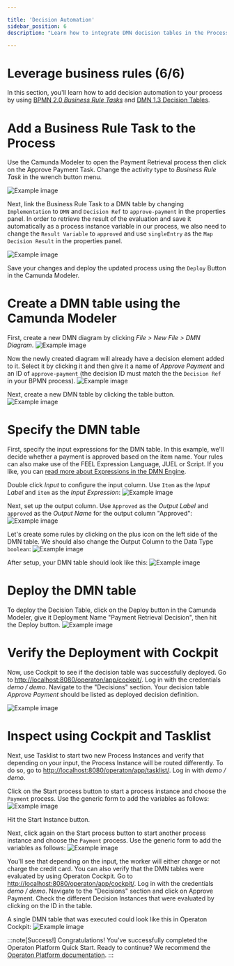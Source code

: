 ```yaml
---

title: 'Decision Automation'
sidebar_position: 6
description: "Learn how to integrate DMN decision tables in the Process."

---
```

# Leverage business rules (6/6)

In this section, you'll learn how to add decision automation to your process by using [BPMN 2.0 *Business Rule Tasks*](/docs/documentation/reference/bpmn20/tasks/business-rule-task/) and [DMN 1.3 Decision Tables](/docs/documentation/reference/dmn11/).

# Add a Business Rule Task to the Process
Use the Camunda Modeler to open the Payment Retrieval process then click on the Approve Payment Task. Change the activity type to *Business Rule Task* in the wrench button menu.

![Example image](./img/modeler-businessrule-task1.png)

Next, link the Business Rule Task to a DMN table by changing `Implementation` to `DMN` and `Decision Ref` to `approve-payment` in the properties panel. In order to retrieve the result of the evaluation and save it automatically as a process instance variable in our process, we also need to change the `Result Variable` to `approved` and use `singleEntry` as the `Map Decision Result` in the properties panel.

![Example image](./img/modeler-businessrule-task2.png)

Save your changes and deploy the updated process using the `Deploy` Button in the Camunda Modeler.

# Create a DMN table using the Camunda Modeler
First, create a new DMN diagram by clicking *File > New File > DMN Diagram*.
![Example image](./img/modeler-new-dmn-diagram.png)

Now the newly created diagram will already have a decision element added to it. Select it by clicking it and then give it a name of *Approve Payment* and an ID of `approve-payment` (the decision ID must match the the `Decision Ref` in your BPMN process).
![Example image](./img/modeler-new-dmn-diagram-properties.png)

Next, create a new DMN table by clicking the table button.
![Example image](./img/modeler-new-dmn-table.png)

# Specify the DMN table
First, specify the input expressions for the DMN table. In this example, we'll decide whether a payment is approved based on the item name. Your rules can also make use of the FEEL Expression Language, JUEL or Script. If you like, you can [read more about Expressions in the DMN Engine](/docs/documentation/user-guide/dmn-engine/expressions-and-scripts/).

Double click *Input* to configure the input column. Use `Item` as the *Input Label* and `item` as the *Input Expression*:
![Example image](./img/modeler-dmn2.png)

Next, set up the output column. Use `Approved` as the *Output Label* and `approved` as the *Output Name* for the output column "Approved":
![Example image](./img/modeler-dmn3.png)

Let's create some rules by clicking on the plus icon on the left side of the DMN table. We should also change the Output Column to the Data Type `boolean`:
![Example image](./img/modeler-dmn4.png)

After setup, your DMN table should look like this:
![Example image](./img/modeler-dmn5.png)

# Deploy the DMN table
To deploy the Decision Table, click on the Deploy button in the Camunda Modeler, give it Deployment Name "Payment Retrieval Decision", then hit the Deploy button.
![Example image](./img/modeler-dmn6.png)

# Verify the Deployment with Cockpit
Now, use Cockpit to see if the decision table was successfully deployed. Go to [http://localhost:8080/operaton/app/cockpit/](http://localhost:8080/operaton/app/cockpit/). Log in with the credentials *demo / demo*. Navigate to the "Decisions" section. Your decision table *Approve Payment* should be listed as deployed decision definition.

![Example image](./img/cockpit-approve-payment.png)

# Inspect using Cockpit and Tasklist

Next, use Tasklist to start two new Process Instances and verify that depending on your input, the Process Instance will be routed differently.
To do so, go to [http://localhost:8080/operaton/app/tasklist/](http://localhost:8080/operaton/app/tasklist/). Log in with *demo / demo*.

Click on the Start process button to start a process instance and choose the `Payment` process.
Use the generic form to add the variables as follows:
![Example image](./img/tasklist-dmn1.png)

Hit the Start Instance button.

Next, click again on the Start process button to start another process instance and choose the `Payment` process.
Use the generic form to add the variables as follows:
![Example image](./img/tasklist-dmn2.png)

You'll see that depending on the input, the worker will either charge or not charge the credit card.
You can also verify that the DMN tables were evaluated by using Operaton Cockpit. Go to [http://localhost:8080/operaton/app/cockpit/](http://localhost:8080/operaton/app/cockpit/). Log in with the credentials *demo / demo*. Navigate to the "Decisions" section and click on Approve Payment. Check the different Decision Instances that were evaluated by clicking on the ID in the table.

A single DMN table that was executed could look like this in Operaton Cockpit:
![Example image](./img/cockpit-dmn-table.png)

:::note[Success!]
Congratulations! You've successfully completed the Operaton Platform Quick Start. Ready to continue? We recommend the [Operaton Platform documentation](https://docs.operaton.org/manual/latest/).
:::